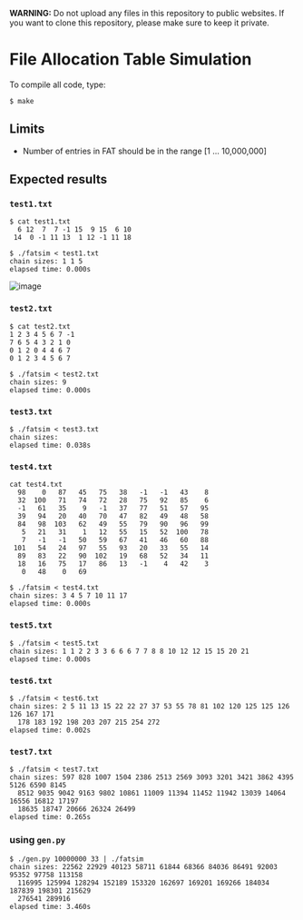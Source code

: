 **WARNING:** Do not upload any files in this repository to public websites. If you want to clone this repository, please make sure to keep it private.

# File Allocation Table Simulation

To compile all code, type:
```
$ make
```
## Limits
* Number of entries in FAT should be in the range [1 ... 10,000,000]

## Expected results
### `test1.txt`
```
$ cat test1.txt
  6 12  7  7 -1 15  9 15  6 10
 14  0 -1 11 13  1 12 -1 11 18

$ ./fatsim < test1.txt
chain sizes: 1 1 5
elapsed time: 0.000s
```
![image](https://user-images.githubusercontent.com/79169577/213958573-8254f8ad-b5f9-4e84-b778-9bd05aa799c6.png)

### `test2.txt`
```
$ cat test2.txt
1 2 3 4 5 6 7 -1
7 6 5 4 3 2 1 0
0 1 2 0 4 4 6 7
0 1 2 3 4 5 6 7

$ ./fatsim < test2.txt
chain sizes: 9
elapsed time: 0.000s
```

### `test3.txt`
```
$ ./fatsim < test3.txt
chain sizes:
elapsed time: 0.038s
```

### `test4.txt`
```
cat test4.txt
  98    0   87   45   75   38   -1   -1   43    8
  32  100   71   74   72   28   75   92   85    6
  -1   61   35    9   -1   37   77   51   57   95
  39   94   20   40   70   47   82   49   48   58
  84   98  103   62   49   55   79   90   96   99
   5   21   31    1   12   55   15   52  100   78
   7   -1   -1   50   59   67   41   46   60   88
 101   54   24   97   55   93   20   33   55   14
  89   83   22   90  102   19   68   52   34   11
  18   16   75   17   86   13   -1    4   42    3
   0   48    0   69

$ ./fatsim < test4.txt
chain sizes: 3 4 5 7 10 11 17
elapsed time: 0.000s
```

### `test5.txt`
```
$ ./fatsim < test5.txt
chain sizes: 1 1 2 2 3 3 6 6 6 7 7 8 8 10 12 12 15 15 20 21
elapsed time: 0.000s
```

### `test6.txt`
```
$ ./fatsim < test6.txt
chain sizes: 2 5 11 13 15 22 22 27 37 53 55 78 81 102 120 125 125 126 126 167 171
  178 183 192 198 203 207 215 254 272
elapsed time: 0.002s
```

### `test7.txt`
```
$ ./fatsim < test7.txt
chain sizes: 597 828 1007 1504 2386 2513 2569 3093 3201 3421 3862 4395 5126 6590 8145
  8512 9035 9042 9163 9802 10861 11009 11394 11452 11942 13039 14064 16556 16812 17197
  18635 18747 20666 26324 26499
elapsed time: 0.265s
```

### using `gen.py`
```
$ ./gen.py 10000000 33 | ./fatsim
chain sizes: 22562 22929 40123 58711 61844 68366 84036 86491 92003 95352 97758 113158
  116995 125994 128294 152189 153320 162697 169201 169266 184034 187839 198301 215629
  276541 289916
elapsed time: 3.460s
```
